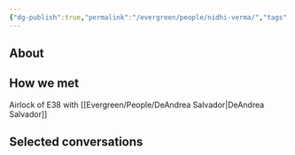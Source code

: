 ```yaml
---
{"dg-publish":true,"permalink":"/evergreen/people/nidhi-verma/","tags":["people","work/proto_ventures","non_geo"]}
---
```


## About


## How we met
Airlock of E38 with [[Evergreen/People/DeAndrea Salvador\|DeAndrea Salvador]]


## Selected conversations
